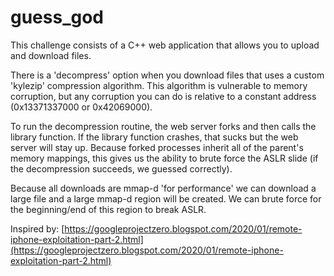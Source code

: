 guess_god
=====

This challenge consists of a C++ web application that allows you to upload and download files.

There is a 'decompress' option when you download files that uses a custom 'kylezip' compression
algorithm. This algorithm is vulnerable to memory corruption, but any corruption you can do is relative to a constant address (0x13371337000 or 0x42069000).

To run the decompression routine, the web server forks and then calls the library function. If the library function crashes, that sucks but the web server will stay up. Because forked processes inherit all of the parent's memory mappings, this gives us the ability to brute force the ASLR slide (if the decompression succeeds, we guessed correctly).

Because all downloads are mmap-d 'for performance' we can download a large file and a large mmap-d region will be created. We can brute force for the beginning/end of this region to break ASLR.

Inspired by: [https://googleprojectzero.blogspot.com/2020/01/remote-iphone-exploitation-part-2.html](https://googleprojectzero.blogspot.com/2020/01/remote-iphone-exploitation-part-2.html)
